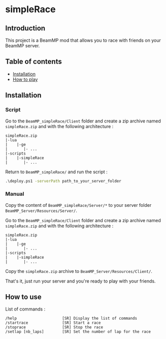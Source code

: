 # simpleRace

## Introduction

This project is a BeamMP mod that allows you to race with friends on your BeamMP server.

## Table of contents

* [Installation](#installation)
* [How to play](#how-to-play)

## Installation

### Script

Go to the `BeamMP_simpleRace/Client` folder and create a zip archive named `simpleRace.zip` and with the following architecture :

```
simpleRace.zip
|-lua
|    |-ge
|       |- ...
|-scripts
|    |-simpleRace
|       |- ...
```

Return to `BeamMP_simpleRace/` and run the script :
```bat
.\deploy.ps1 -serverPath path_to_your_server_folder
```

### Manual

Copy the content of `BeamMP_simpleRace/Server/*` to your server folder `BeamMP_Server/Resources/Server/`.

Go to the `BeamMP_simpleRace/Client` folder and create a zip archive named `simpleRace.zip` and with the following architecture :

```
simpleRace.zip
|-lua
|    |-ge
|       |- ...
|-scripts
|    |-simpleRace
|       |- ...
```

Copy the `simpleRace.zip` archive to `BeamMP_Server/Resources/Client/`.



That's it, just run your server and you're ready to play with your friends.

## How to use

List of commands :

```
/help                    [SR] Display the list of commands
/startrace               [SR] Start a race
/stoprace                [SR] Stop the race
/setlap [nb_laps]        [SR] Set the number of lap for the race
```